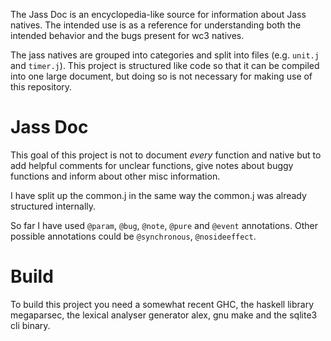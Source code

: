 
The Jass Doc is an encyclopedia-like source for information about Jass natives.
The intended use is as a reference for understanding both the intended behavior
and the bugs present for wc3 natives.

The jass natives are grouped into categories and split into files (e.g.
`unit.j` and `timer.j`). This project is structured like code so that it can be
compiled into one large document, but doing so is not necessary for making use
of this repository.


# Jass Doc

This goal of this project is not to document *every* function and native but
to add helpful comments for unclear functions, give notes about buggy functions
and inform about other misc information.

I have split up the common.j in the same way the common.j was already
structured internally.

So far I have used `@param`, `@bug`, `@note`, `@pure` and `@event` annotations.
Other possible annotations could be `@synchronous`, `@nosideeffect`.


# Build

To build this project you need a somewhat recent GHC,
the haskell library megaparsec, the lexical analyser generator alex,
gnu make and the sqlite3 cli binary.

